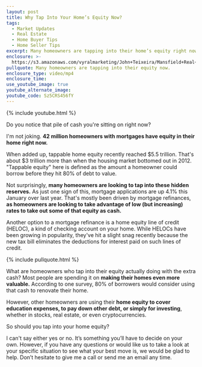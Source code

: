 ```yaml
---
layout: post
title: Why Tap Into Your Home’s Equity Now?
tags:
  - Market Updates
  - Real Estate
  - Home Buyer Tips
  - Home Seller Tips
excerpt: Many homeowners are tapping into their home’s equity right now. Here’s why.
enclosure: >-
  https://s3.amazonaws.com/vyralmarketing/John+Teixeira/Mansfield+Real+Estate+Agent+Home+Equity.mp4
pullquote: Many homeowners are tapping into their equity now.
enclosure_type: video/mp4
enclosure_time:
use_youtube_image: true
youtube_alternate_image:
youtube_code: Sz5CRS456fY
---
```


{% include youtube.html %}

Do you notice that pile of cash you're sitting on right now?&nbsp;

I'm not joking. **42 million homeowners with mortgages have equity in their home right now.**

When added up, tappable home equity recently reached $5.5 trillion. That's about $3 trillion more than when the housing market bottomed out in 2012. "Tappable equity" here is defined as the amount a homeowner could borrow before they hit 80% of debt to value.

Not surprisingly, **many homeowners are looking to tap into these hidden reserves.** As just one sign of this, mortgage applications are up 4.1% this January over last year. That's mostly been driven by mortgage refinances, **as homeowners are looking to take advantage of low (but increasing) rates to take out some of that equity as cash.**

Another option to a mortgage refinance is a home equity line of credit (HELOC), a kind of checking account on your home. While HELOCs have been growing in popularity, they've hit a slight snag recently because the new tax bill eliminates the deductions for interest paid on such lines of credit.&nbsp;

{% include pullquote.html %}

What are homeowners who tap into their equity actually doing with the extra cash? Most people are spending it on **making their homes even more valuable.** According to one survey, 80% of borrowers would consider using that cash to renovate their home.&nbsp;

However, other homeowners are using their **home equity to cover education expenses, to pay down other debt, or simply for investing**, whether in stocks, real estate, or even cryptocurrencies.

So should you tap into your home equity?

I can't say either yes or no. It’s something you’ll have to decide on your own. However, if you have any questions or would like us to take a look at your specific situation to see what your best move is, we would be glad to help. Don’t hesitate to give me a call or send me an email any time.&nbsp;